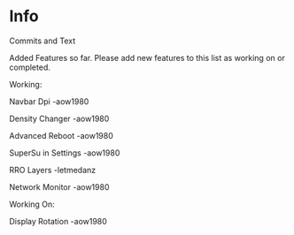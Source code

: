 # Info
Commits and Text

Added Features so far.
Please add new features to this list as working on or completed.

Working:

Navbar Dpi -aow1980

Density Changer -aow1980

Advanced Reboot -aow1980

SuperSu in Settings -aow1980

RRO Layers -letmedanz

Network Monitor -aow1980



Working On:

Display Rotation -aow1980

